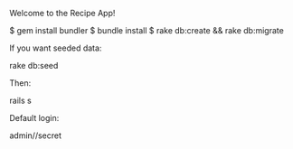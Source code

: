 Welcome to the Recipe App!

$ gem install bundler
$ bundle install
$ rake db:create && rake db:migrate

If you want seeded data:

rake db:seed

Then:

rails s

Default login:

admin//secret
